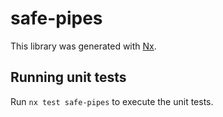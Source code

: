 # safe-pipes

This library was generated with [Nx](https://nx.dev).

## Running unit tests

Run `nx test safe-pipes` to execute the unit tests.
